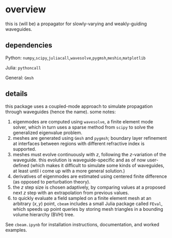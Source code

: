 # overview

this is (will be) a propagator for slowly-varying and weakly-guiding waveguides.

## dependencies
Python: `numpy`,`scipy`,`juliacall`,`wavesolve`,`pygmsh`,`meshio`,`matplotlib`

Julia: `pythoncall`

General: `Gmsh`

## details

this package uses a coupled-mode approach to simulate propagation through waveguides (hence the name). some notes: 

1. eigenmodes are computed using `wavesolve`, a finite element mode solver, which in turn uses a sparse method from `scipy` to solve the generalized eigenvalue problem.
2. meshes are generated using `Gmsh` and `pygmsh`; boundary layer refinement at interfaces between regions with different refractive index is supported.
3. meshes must evolve continuously with $z$, following the $z$-variation of the waveguide. this evolution is waveguide-specific and as of now user-defined (which makes it difficult to simulate some kinds of waveguides, at least until i come up with a more general solution.)
4. derivatives of eigenmodes are estimated using centered finite difference (as opposed to perturbation theory).
5. the $z$ step size is chosen adaptively, by comparing values at a proposed next $z$ step with an extrapolation from previous values.
6. to quickly evaluate a field sampled on a finite element mesh at an arbitrary $(x,y)$ point, `cbeam` includes a small Julia package called `FEval`, which speeds up point queries by storing mesh triangles in a bounding volume hierarchy (BVH) tree.

See `cbeam.ipynb` for installation instructions, documentation, and worked examples. 
